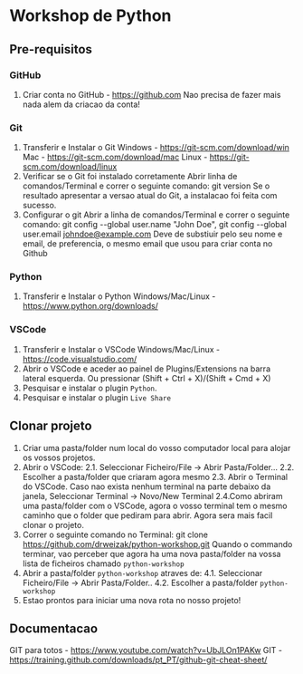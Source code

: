 # Workshop de Python

## Pre-requisitos
### GitHub
1. Criar conta no GitHub - https://github.com
	Nao precisa de fazer mais nada alem da criacao da conta!

### Git
1. Transferir e Instalar o Git
	Windows - https://git-scm.com/download/win
	Mac - https://git-scm.com/download/mac
	Linux - https://git-scm.com/download/linux
2. Verificar se o Git foi instalado corretamente
	Abrir linha de comandos/Terminal e correr o seguinte comando:
		git version
	Se o resultado apresentar a versao atual do Git, a instalacao foi feita com sucesso.
3. Configurar o git
	Abrir a linha de comandos/Terminal e correr o seguinte comando:
		git config --global user.name "John Doe",
		git config --global user.email johndoe@example.com
	Deve de substiuir pelo seu nome e email, de preferencia, o mesmo email que usou para criar conta no Github

### Python
1. Transferir e Instalar o Python
	Windows/Mac/Linux - https://www.python.org/downloads/

### VSCode
1. Transferir e Instalar o VSCode
	Windows/Mac/Linux - https://code.visualstudio.com/
3. Abrir o VSCode e aceder ao painel de Plugins/Extensions na barra lateral esquerda. Ou pressionar  (Shift + Ctrl + X)/(Shift + Cmd + X)
4. Pesquisar e instalar o plugin `Python`.
5. Pesquisar e instalar o plugin `Live Share`

## Clonar projeto
1. Criar uma pasta/folder num local do vosso computador local para alojar os vossos projetos.
2. Abrir o VSCode:
	2.1. Seleccionar Ficheiro/File -> Abrir Pasta/Folder...
	2.2. Escolher a pasta/folder que criaram agora mesmo
	2.3. Abrir o Terminal do VSCode. Caso nao exista nenhum terminal na parte debaixo da janela, Seleccionar Terminal -> Novo/New Terminal
	2.4.Como abriram uma pasta/folder com o VSCode, agora o vosso terminal tem o mesmo caminho que o folder que pediram para abrir. Agora sera mais facil clonar o projeto.
3. Correr o seguinte comando no Terminal:
		git clone https://github.com/drweizak/python-workshop.git
	Quando o commando terminar, vao perceber que agora ha uma nova pasta/folder na vossa lista de ficheiros chamado `python-workshop`
4.  Abrir a pasta/folder `python-workshop` atraves de:
	4.1. Seleccionar Ficheiro/File -> Abrir Pasta/Folder..
	4.2. Escolher a pasta/folder `python-workshop`
5. Estao prontos para iniciar uma nova rota no nosso projeto!

## Documentacao
GIT para totos - https://www.youtube.com/watch?v=UbJLOn1PAKw
GIT - https://training.github.com/downloads/pt_PT/github-git-cheat-sheet/
